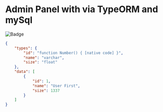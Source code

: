 # Admin Panel with via TypeORM and mySql

![Badge](https://img.shields.io/badge/Version-1.0.1-yellow)

```json
{
    "types": {
        "id": "function Number() { [native code] }",
        "name": "varchar",
        "size": "float"
    },
    "data": [
        {
            "id": 1,
            "name": "User First",
            "size": 1337
        }
    ]
}
```

